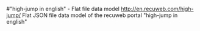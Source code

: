#"high-jump in english" - Flat file data model
http://en.recuweb.com/high-jump/
Flat JSON file data model of the recuweb portal "high-jump in english"
